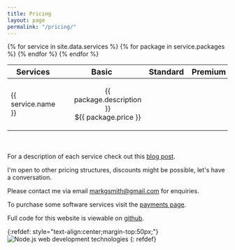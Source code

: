 ```yaml
---
title: Pricing
layout: page
permalink: "/pricing/"
---
```


<table style="width:100%; table-layout:fixed; margin-bottom:50px;">
  <thead>
    <tr style="font-size:18px">
      <th>Services</th>
      <th>Basic</th>
      <th>Standard</th> 
      <th>Premium</th>
    </tr>
  </thead>
  <tbody>
  {% for service in site.data.services %}
    <tr>
      <td>{{ service.name }}</td>
      {% for package in service.packages %}  
      <td>
        <ul style="list-style-type:none; text-align:center;">
          <li>{{ package.description }}</li>
          <li>${{ package.price }}</li>
        </ul>
      </td>
      {% endfor %}
    </tr>
  {% endfor %}
  </tbody>
</table>


For a description of each service check out this [blog post]({{site.baseurl}}/2018/07/04/decription-of-my-freelance-nodejs-software-services.html).

I'm open to other pricing structures, discounts might be possible, let's have a conversation.

Please contact me via email markgsmith@gmail.com for enquiries.

To purchase some software services visit  the [payments page](https://markjgsmith.com/payments/selection).

Full code for this website is viewable on [github](https://github.com/mjgs/markjgsmith.com).

{:refdef: style="text-align:center;margin-top:50px;"}
![Node.js web development technologies]({{site.baseurl}}/assets/images/nodejs-web-development-technologies.png)
{: refdef}
